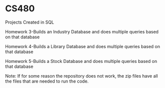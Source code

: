 # CS480
Projects Created in SQL

Homework 3-Builds an Industry Database and does multiple queries based on that database

Homework 4-Builds a Library Database and does multiple queries based on that database

Homework 5-Builds a Stock Database and does multiple queries based on that database


Note: If for some reason the repository does not work, the zip files have all the files that are needed to run the code.
